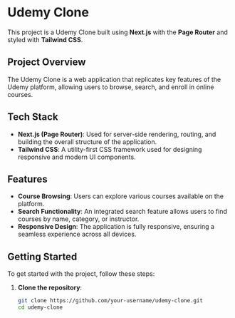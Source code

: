 # Udemy Clone

This project is a Udemy Clone built using **Next.js** with the **Page Router** and styled with **Tailwind CSS**.

## Project Overview

The Udemy Clone is a web application that replicates key features of the Udemy platform, allowing users to browse, search, and enroll in online courses.

## Tech Stack

- **Next.js (Page Router)**: Used for server-side rendering, routing, and building the overall structure of the application.
- **Tailwind CSS**: A utility-first CSS framework used for designing responsive and modern UI components.

## Features

- **Course Browsing**: Users can explore various courses available on the platform.
- **Search Functionality**: An integrated search feature allows users to find courses by name, category, or instructor.
- **Responsive Design**: The application is fully responsive, ensuring a seamless experience across all devices.

## Getting Started

To get started with the project, follow these steps:

1. **Clone the repository**:
   ```bash
   git clone https://github.com/your-username/udemy-clone.git
   cd udemy-clone
   ```
